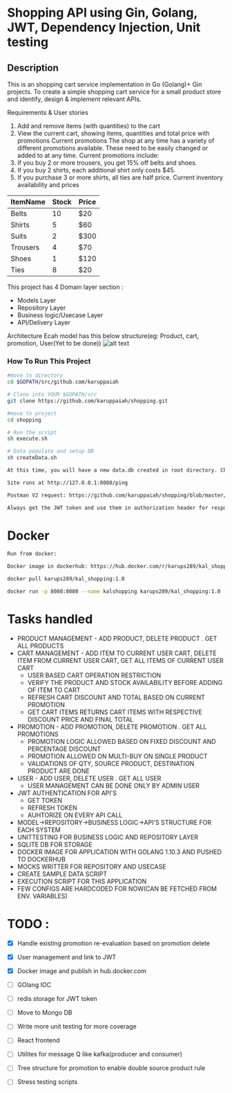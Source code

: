 
# Shopping API using Gin, Golang, JWT, Dependency Injection, Unit testing

## Description
This is an shopping cart service implementation in Go (Golang)+ Gin projects.
To create a simple shopping cart service for a small product store and identify, design & implement relevant APIs. 

Requirements & User stories
1.	Add and remove items (with quantities) to the cart
2.	View the current cart, showing items, quantities and total price with promotions
Current promotions
The shop at any time has a variety of different promotions available. These need to be easily changed or added to at any time. Current promotions include:
1.	If you buy 2 or more trousers, you get 15% off belts and shoes.
2.	If you buy 2 shirts, each additional shirt only costs $45.
3.	If you purchase 3 or more shirts, all ties are half price.
Current inventory availability and prices

| ItemName  | Stock | Price |
| ------------- | ------------- | ------------- |
| Belts  | 10  | $20  |
| Shirts  | 5  | $60  |
| Suits  | 2  | $300  |
| Trousers  | 4  | $70  |
| Shoes  | 1  | $120  |
| Ties  | 8  | $20  |




This project has  4 Domain layer section :
 * Models Layer 
 * Repository Layer
 * Business logic/Usecase Layer  
 * API/Delivery Layer
 
 
 Architecture
 Ecah model has this below structure(eg: Product, cart, promotion, User(Yet to be done))
 ![alt text](https://github.com/karuppaiah/shopping/blob/master/architecture.png)
 

### How To Run This Project

```bash
#move to directory
cd $GOPATH/src/github.com/karuppaiah

# Clone into YOUR $GOPATH/src
git clone https://github.com/karuppaiah/shopping.git

#move to project
cd shopping

# Run the script
sh execute.sh

# Data populate and setup DB
sh createData.sh

At this time, you will have a new data.db created in root directory. Change the DB if needed.

Site runs at http://127.0.0.1:8080/ping

Postman V2 request: https://github.com/karuppaiah/shopping/blob/master/golang%20shopping.postman_collection

Always get the JWT token and use them in authorization header for response.
```

# Docker

```bash
Run from docker:

Docker image in dockerhub: https://hub.docker.com/r/karups289/kal_shopping/

docker pull karups289/kal_shopping:1.0

docker run -p 8080:8080 --name kalshopping karups289/kal_shopping:1.0

```

# Tasks handled
 * PRODUCT MANAGEMENT - ADD PRODUCT, DELETE PRODUCT . GET ALL PRODUCTS 
 * CART MANAGEMENT - ADD ITEM TO CURRENT USER CART, DELETE ITEM FROM CURRENT USER CART, GET ALL ITEMS OF CURRENT USER CART
    * USER BASED CART OPERATION RESTRICTION
    * VERIFY THE PRODUCT AND STOCK AVAILABILITY BEFORE ADDING OF ITEM TO CART
    * REFRESH CART DISCOUNT AND TOTAL BASED ON CURRENT PROMOTION
    * GET CART ITEMS RETURNS CART ITEMS WITH RESPECTIVE DISCOUNT PRICE AND FINAL TOTAL
 * PROMOTION - ADD PROMOTION, DELETE PROMOTION . GET ALL PROMOTIONS 
    * PROMOTION LOGIC ALLOWED BASED ON FIXED DISCOUNT AND PERCENTAGE DISCOUNT
    * PROMOTION ALLOWED ON MULTI-BUY ON SINGLE PRODUCT
    * VALIDATIONS OF QTY, SOURCE PRODUCT, DESTINATION PRODUCT ARE DONE
 * USER - ADD USER, DELETE USER . GET ALL USER
    * USER MANAGEMENT CAN BE DONE ONLY BY ADMIN USER
 * JWT AUTHENTICATION FOR API'S
    * GET TOKEN
    * REFRESH TOKEN
    * AUHTORIZE ON EVERY API CALL
 * MODEL->REPOSITORY->BUSINESS LOGIC->API'S STRUCTURE FOR EACH SYSTEM
 * UNITTESTING FOR BUSINESS LOGIC AND REPOSITORY LAYER
 * SQLITE DB FOR STORAGE
 * DOCKER IMAGE FOR APPLICATION WITH GOLANG 1.10.3 AND PUSHED TO DOCKERHUB
 * MOCKS WRITTER FOR REPOSITORY AND USECASE
 * CREATE SAMPLE DATA SCRIPT
 * EXECUTION SCRIPT FOR THIS APPLICATION
 * FEW CONFIGS ARE HARDCODED FOR NOW(CAN BE FETCHED FROM ENV. VARIABLES)
 

# TODO :
- [X] Handle existing promotion re-evaluation based on promotion delete
- [X] User management and link to JWT
- [X] Docker image and publish in hub.docker.com
- [ ] GOlang IOC
- [ ] redis storage for JWT token
- [ ] Move to Mongo DB
- [ ] Write more unit testing for more coverage
- [ ] React frontend
- [ ] Utilites for message Q like kafka(producer and consumer)
- [ ] Tree structure for promotion to enable double source product rule
- [ ] Stress testing scripts





